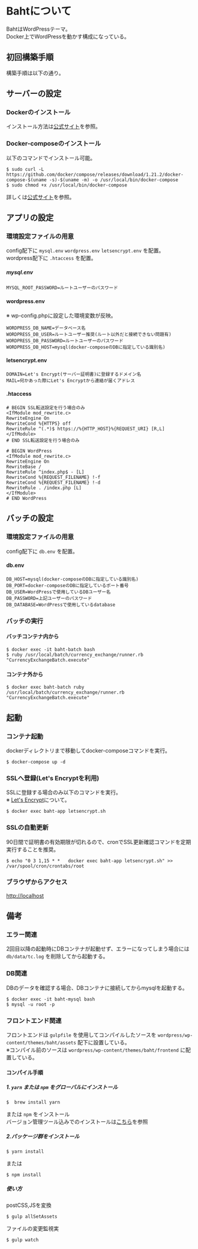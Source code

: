 # Bahtについて
BahtはWordPressテーマ。  
Docker上でWordPressを動かす構成になっている。
## 初回構築手順
構築手順は以下の通り。
## サーバーの設定
### Dockerのインストール
インストール方法は[公式サイト](https://docs.docker.com/install/linux/docker-ce/debian/)を参照。
### Docker-composeのインストール
以下のコマンドでインストール可能。
```
$ sudo curl -L https://github.com/docker/compose/releases/download/1.21.2/docker-compose-$(uname -s)-$(uname -m) -o /usr/local/bin/docker-compose
$ sudo chmod +x /usr/local/bin/docker-compose
```
詳しくは[公式サイト](https://docs.docker.com/compose/install/)を参照。
## アプリの設定
### 環境設定ファイルの用意
config配下に `mysql.env` `wordpress.env` `letsencrypt.env` を配置。  
wordpress配下に `.htaccess` を配置。
##### mysql.env
```
MYSQL_ROOT_PASSWORD=ルートユーザーのパスワード
```
#### wordpress.env
※ wp-config.phpに設定した環境変数が反映。
```
WORDPRESS_DB_NAME=データベース名
WORDPRESS_DB_USER=ルートユーザー推奨(ルート以外だと接続できない問題有)
WORDPRESS_DB_PASSWORD=ルートユーザーのパスワード
WORDPRESS_DB_HOST=mysql(docker-composeのDBに指定している識別名)
```
#### letsencrypt.env
```
DOMAIN=Let's Encrypt(サーバー証明書)に登録するドメイン名
MAIL=何かあった際にLet's Encryptから連絡が届くアドレス
```
#### .htaccess
```
# BEGIN SSL転送設定を行う場合のみ
<IfModule mod_rewrite.c>
RewriteEngine On
RewriteCond %{HTTPS} off
RewriteRule ^(.*)$ https://%{HTTP_HOST}%{REQUEST_URI} [R,L]
</IfModule>
# END SSL転送設定を行う場合のみ

# BEGIN WordPress
<IfModule mod_rewrite.c>
RewriteEngine On
RewriteBase /
RewriteRule ^index.php$ - [L]
RewriteCond %{REQUEST_FILENAME} !-f
RewriteCond %{REQUEST_FILENAME} !-d
RewriteRule . /index.php [L]
</IfModule>
# END WordPress
```
## バッチの設定
### 環境設定ファイルの用意
config配下に `db.env` を配置。
#### db.env
```
DB_HOST=mysql(docker-composeのDBに指定している識別名)
DB_PORT=docker-composeのDBに指定しているポート番号
DB_USER=WordPressで使用しているDBユーザー名
DB_PASSWORD=上記ユーザーのパスワード
DB_DATABASE=WordPressで使用しているdatabase
```
### バッチの実行
#### バッチコンテナ内から
```
$ docker exec -it baht-batch bash
$ ruby /usr/local/batch/currency_exchange/runner.rb  "CurrencyExchangeBatch.execute"
```
#### コンテナ外から
```
$ docker exec baht-batch ruby /usr/local/batch/currency_exchange/runner.rb  "CurrencyExchangeBatch.execute"
```
## 起動
### コンテナ起動
dockerディレクトリまで移動してdocker-composeコマンドを実行。
```
$ docker-compose up -d
```
### SSLへ登録(Let's Encryptを利用)
SSLに登録する場合のみ以下のコマンドを実行。  
※ [Let's Encrypt](https://letsencrypt.jp)について。
```
$ docker exec baht-app letsencrypt.sh
```
### SSLの自動更新
90日間で証明書の有効期限が切れるので、cronでSSL更新確認コマンドを定期実行することを推奨。  
```
$ echo "0 3 1,15 * *   docker exec baht-app letsencrypt.sh" >> /var/spool/cron/crontabs/root
```
### ブラウザからアクセス
<http://localhost>
## 備考
### エラー関連
2回目以降の起動時にDBコンテナが起動せず、エラーになってしまう場合には `db/data/tc.log` を削除してから起動する。
### DB関連
DBのデータを確認する場合、DBコンテナに接続してからmysqlを起動する。
```
$ docker exec -it baht-mysql bash
$ mysql -u root -p
```
### フロントエンド関連
フロントエンドは `gulpfile` を使用してコンパイルしたソースを `wordpress/wp-content/themes/baht/assets` 配下に設置している。  
※コンパイル前のソースは `wordpress/wp-content/themes/baht/frontend` に配置している。
#### コンパイル手順
##### 1. `yarn` または `npm` をグローバルにインストール
```
$  brew install yarn
```
または `npm` をインストール  
バージョン管理ツール込みでのインストールは[こちら](https://qiita.com/taketakekaho/items/dd08cf01b4fe86b2e218)を参照
##### 2.パッケージ群をインストール
```
$ yarn install
```
または
```
$ npm install
```
##### 使い方
postCSS,JSを変換
```
$ gulp allSetAssets
```
ファイルの変更監視実
```
$ gulp watch
```

